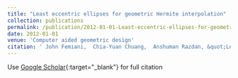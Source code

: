 ```yaml
---
title: "Least eccentric ellipses for geometric Hermite interpolation"
collection: publications
permalink: /publication/2012-01-01-Least-eccentric-ellipses-for-geometric-Hermite-interpolation
date: 2012-01-01
venue: 'Computer aided geometric design'
citation: ' John Femiani,  Chia-Yuan Chuang,  Anshuman Razdan, &quot;Least eccentric ellipses for geometric Hermite interpolation.&quot; Computer aided geometric design, 2012.'
---
```

Use [Google Scholar](https://scholar.google.com/scholar?q=Least+eccentric+ellipses+for+geometric+Hermite+interpolation){:target="_blank"} for full citation